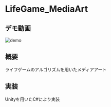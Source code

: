 # LifeGame_MediaArt

## デモ動画
![demo](https://raw.github.com/wiki/shumaikunkun/LifeGame_MediaArt/images/lifegame3.gif)

## 概要
ライフゲームのアルゴリズムを用いたメディアアート

## 実装
Unityを用いたC#により実装
